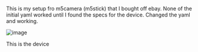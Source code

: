 This is my setup fro m5camera (m5stick) that I bought off ebay. None of the initial yaml worked until I found the specs for the device. Changed the yaml and working.

![image](https://github.com/rob-adelie/m5camera/assets/93426555/83d011ea-9b1e-406b-8690-98d564459b46)

This is the device
